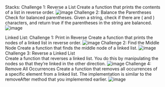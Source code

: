 Stacks:
Challenge 1: Reverse a List 
Create a function that prints the contents of a list in reverse order.
![image](https://github.com/user-attachments/assets/5b13125b-b9ae-49f6-b4c9-0582e59fb221)
Challenge 2: Balance the Parentheses 
Check for balanced parentheses. Given a string, check if there are ( and ) characters, and return true if the parentheses in the string are balanced.
![image](https://github.com/user-attachments/assets/77662efe-da3f-495e-ad1f-1795321a603f)

Linked List:
Challenge 1: Print in Reverse 
Create a function that prints the nodes of a linked list in reverse order. 
 ![image](https://github.com/user-attachments/assets/6d294c34-55c7-4bb8-8050-70dbd8bc8d08)
Challenge 2: Find the Middle Node 
Create a function that finds the middle node of a linked list. 
![image](https://github.com/user-attachments/assets/f33fdf3d-eda1-4a78-972b-042918b22558)
Challenge 3: Reverse a Linked List  
Create a function that reverses a linked list. You do this by manipulating the nodes so that they’re linked in the other direction.
![image](https://github.com/user-attachments/assets/e2ea419f-2b5f-4415-a66b-61207b995de5)
Challenge 4: Remove All Occurrences 
 Create a function that removes all occurrences of a specific element from a linked list. The implementation is similar to the removeAfter method that you implemented earlier.
 ![image](https://github.com/user-attachments/assets/8d893849-1b5d-47cc-a005-d1991b529d97)
